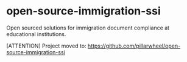 # open-source-immigration-ssi
Open sourced solutions for immigration document compliance at educational institutions.

[ATTENTION]
Project moved to:
https://github.com/pillarwheel/open-source-immigration-ssi
